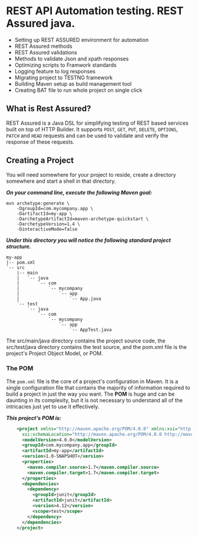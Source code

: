 # REST API Automation testing. REST Assured java.
* Setting up REST ASSURED environment for automation
* REST Assured methods
* REST Assured validations
* Methods to validate Json and xpath responses
* Optimizing scripts to Framwork standards
* Logging feature to log responses
* Migrating project to TESTNG framework
* Building Maven setup as build management tool 
* Creating BAT file to run whole project on single click
## What is Rest Assured? 
REST Assured is a Java DSL for simplifying testing of REST based services built on top 
of HTTP Builder. It supports `POST`, `GET`, `PUT`, `DELETE`, `OPTIONS`, `PATCH` and `HEAD` 
requests and can be used to validate and verify the response of these requests. 
## Creating a Project
You will need somewhere for your project to reside, create a directory somewhere and start a shell in that directory. 

<i><b> On your command line, execute the following Maven goal:</b></i>

    mvn archetype:generate \
        -DgroupId=com.mycompany.app \
        -DartifactId=my-app \
        -DarchetypeArtifactId=maven-archetype-quickstart \
        -DarchetypeVersion=1.4 \
        -DinteractiveMode=false

<i><b> Under this directory you will notice the following standard project structure.</b></i>

    my-app
    |-- pom.xml
    `-- src
        |-- main
        |   `-- java
        |       `-- com
        |           `-- mycompany
        |               `-- app
        |                   `-- App.java
        `-- test
            `-- java
                `-- com
                    `-- mycompany
                        `-- app
                            `-- AppTest.java
                            
The src/main/java directory contains the project source code, the src/test/java directory contains the test source, 
and the pom.xml file is the project's Project Object Model, or POM.

### The POM

The `pom.xml` file is the core of a project's configuration in Maven. 
It is a single configuration file that contains the majority of information required to build a project in just the way you want. 
The <b>POM</b> is huge and can be daunting in its complexity, but it is not necessary to understand all of the intricacies just yet to use it effectively. 

<b><i>This project's POM is:</b></i>
```xml
    <project xmlns="http://maven.apache.org/POM/4.0.0" xmlns:xsi="http://www.w3.org/2001/XMLSchema-instance"
      xsi:schemaLocation="http://maven.apache.org/POM/4.0.0 http://maven.apache.org/xsd/maven-4.0.0.xsd">
      <modelVersion>4.0.0</modelVersion>
      <groupId>com.mycompany.app</groupId>
      <artifactId>my-app</artifactId>
      <version>1.0-SNAPSHOT</version> 
      <properties>
        <maven.compiler.source>1.7</maven.compiler.source>
        <maven.compiler.target>1.7</maven.compiler.target>
      </properties>
      <dependencies>
        <dependency>
          <groupId>junit</groupId>
          <artifactId>junit</artifactId>
          <version>4.12</version>
          <scope>test</scope>
        </dependency>
      </dependencies>
    </project>
```